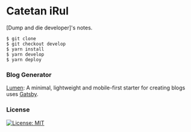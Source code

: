 # Catetan iRul

[Dump and die developer]'s notes.

```console
$ git clone
$ git checkout develop
$ yarn install
$ yarn develop
$ yarn deploy
```

### Blog Generator

[Lumen](https://github.com/alxshelepenok/gatsby-starter-lumen): A minimal, lightweight and mobile-first starter for creating blogs  uses [Gatsby](https://github.com/gatsbyjs/gatsby).

### License

[![License: MIT](https://img.shields.io/badge/License-MIT-blue.svg)](https://opensource.org/licenses/MIT)
